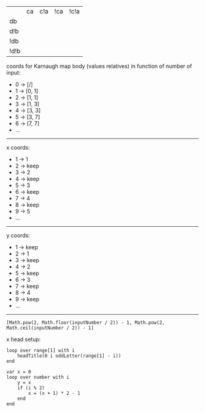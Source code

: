 ||||||
|---|---|---|---|---|
|    |  ca| c!a| !ca|!c!a|
|  db|    |    |    |    |
| d!b|    |    |    |    |
| !db|    |    |    |    |   
|!d!b|    |    |    |    |

coords for Karnaugh map body (values relatives) in function of number of input:

- 0 -> [/]
- 1 -> [0, 1]
- 2 -> [1, 1]
- 3 -> [1, 3]
- 4 -> [3, 3]
- 5 -> [3, 7]
- 6 -> [7, 7]
- ...

---
x coords:

- 1 -> 1
- 2 -> keep
- 3 -> 2
- 4 -> keep
- 5 -> 3
- 6 -> keep
- 7 -> 4
- 8 -> keep
- 9 -> 5
- ...

---
y coords:

- 1 -> keep
- 2 -> 1
- 3 -> keep
- 4 -> 2
- 5 -> keep
- 6 -> 3
- 7 -> keep
- 8 -> 4
- 9 -> keep
- ...

---
`[Math.pow(2, Math.floor(inputNumber / 2)) - 1, Math.pow(2, Math.ceil(inputNumber / 2)) - 1]`

x head setup:
```
loop over range[1] with i
    headTitle(0 i oddLetter(range[1] - i))
end
```

```
var x = 0
loop over number with i
    y = x
    if (i % 2)
        x = (x + 1) * 2 - 1
    end
end
```